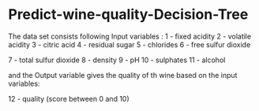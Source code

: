 # Predict-wine-quality-Decision-Tree
The data set consists following Input variables : 1 - fixed acidity 2 - volatile acidity 3 - citric acid 4 - residual sugar 5 - chlorides 6 - free sulfur dioxide

7 - total sulfur dioxide 8 - density 9 - pH 10 - sulphates 11 - alcohol

and the Output variable gives the quality of th wine based on the input variables:

12 - quality (score between 0 and 10)
